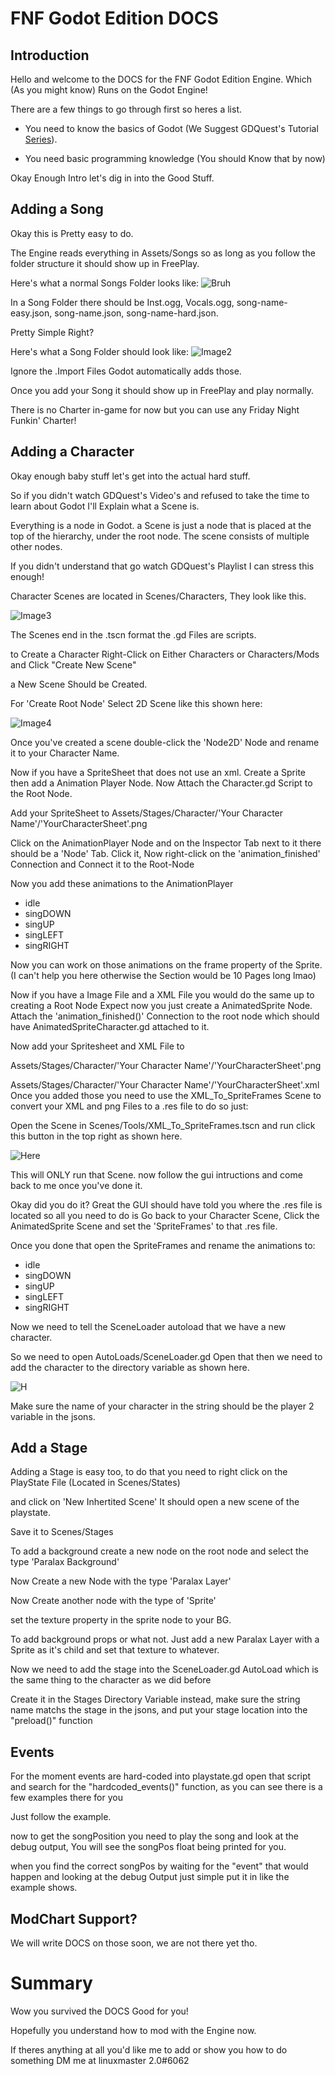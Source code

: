 # FNF Godot Edition DOCS

## Introduction
Hello and welcome to the DOCS for the FNF Godot Edition Engine. Which (As you might know) Runs on the Godot Engine!

There are a few things to go through first so heres a list.
* You need to know the basics of Godot (We Suggest GDQuest's Tutorial [Series](https://www.youtube.com/watch?v=42HKCFf5Lf4&list=PLhqJJNjsQ7KEcm-iYJ2a8UCRN62bTneKa&index=1&t=0s)).

* You need basic programming knowledge (You should Know that by now)

Okay Enough Intro let's dig in into the Good Stuff.

## Adding a Song
Okay this is Pretty easy to do.

The Engine reads everything in Assets/Songs so as long as you follow the folder structure it should show up in FreePlay.

Here's what a normal Songs Folder looks like: ![Bruh](Image1.png)

In a Song Folder there should be Inst.ogg, Vocals.ogg, song-name-easy.json, song-name.json, song-name-hard.json.

Pretty Simple Right?

Here's what a Song Folder should look like: ![Image2](Image2.png)

Ignore the .Import Files Godot automatically adds those.

Once you add your Song it should show up in FreePlay and play normally.

There is no Charter in-game for now but you can use any Friday Night Funkin' Charter!

## Adding a Character

Okay enough baby stuff let's get into the actual hard stuff.

So if you didn't watch GDQuest's Video's and refused to take the time to learn about Godot I'll Explain what a Scene is.

Everything is a node in Godot. a Scene is just a node that is placed at the top of the hierarchy, under the root node. The scene consists of multiple other nodes.

If you didn't understand that go watch GDQuest's Playlist I can stress this enough!

Character Scenes are located in Scenes/Characters, They look like this.

![Image3](Image3.png)

The Scenes end in the .tscn format the .gd Files are scripts.

to Create a Character Right-Click on Either Characters or Characters/Mods and Click "Create New Scene"

a New Scene Should be Created.

For 'Create Root Node' Select 2D Scene like this shown here:

![Image4](Image4.png)

Once you've created a scene double-click the 'Node2D' Node and rename it to your Character Name.

Now if you have a SpriteSheet that does not use an xml.
Create a Sprite then add a Animation Player Node. Now Attach the Character.gd Script to the Root Node.

Add your SpriteSheet to Assets/Stages/Character/'Your Character Name'/'YourCharacterSheet'.png

Click on the AnimationPlayer Node and on the Inspector Tab next to it there should be a 'Node' Tab. Click it, Now right-click on the 'animation_finished' Connection and Connect it to the Root-Node

Now you add these animations to the AnimationPlayer

* idle
* singDOWN
* singUP
* singLEFT
* singRIGHT

Now you can work on those animations on the frame property of the Sprite. (I can't help you here otherwise the Section would be 10 Pages long lmao)

Now if you have a Image File and a XML File you would do the same up to creating a Root Node Expect now you just create a AnimatedSprite Node. Attach the 'animation_finished()' Connection to the root node which should have AnimatedSpriteCharacter.gd attached to it.

Now add your Spritesheet and XML File to 

Assets/Stages/Character/'Your Character Name'/'YourCharacterSheet'.png

Assets/Stages/Character/'Your Character Name'/'YourCharacterSheet'.xml
Once you added those you need to use the XML_To_SpriteFrames Scene to convert your XML and png Files to a .res file to do so just:

Open the Scene in Scenes/Tools/XML_To_SpriteFrames.tscn and run click this button in the top right as shown here. 

![Here](Image5.png)

This will ONLY run that Scene. now follow the gui intructions and come back to me once you've done it.

Okay did you do it? Great the GUI should have told you where the .res file is located so all you need to do is Go back to your Character Scene, Click the AnimatedSprite Scene and set the 'SpriteFrames' to that .res file.

Once you done that open the SpriteFrames and rename the animations to:
* idle
* singDOWN
* singUP
* singLEFT
* singRIGHT

Now we need to tell the SceneLoader autoload that we have a new character.

So we need to open AutoLoads/SceneLoader.gd
Open that then we need to add the character to the directory variable as shown here.

![H](Image6.png)

Make sure the name of your character in the string should be the player 2 variable in the jsons.

## Add a Stage

Adding a Stage is easy too, to do that you need to right click on the PlayState File (Located in Scenes/States)

and click on 'New Inhertited Scene'
It should open a new scene of the playstate.

Save it to Scenes/Stages

To add a background create a new node on the root node and select the type 'Paralax Background'

Now Create a new Node with the type 'Paralax Layer'

Now Create another node with the type of 'Sprite'

set the texture property in the sprite node to your BG.

To add background props or what not. Just add a new Paralax Layer with a Sprite as it's child and set that texture to whatever.

Now we need to add the stage into the SceneLoader.gd AutoLoad which is the same thing to the character as we did before

Create it in the Stages Directory Variable instead, make sure the string name matchs the stage in the jsons, and put your stage location into the "preload()" function

## Events

For the moment events are hard-coded into playstate.gd
open that script and search for the "hardcoded_events()" function, as you can see there is a few examples there for you

Just follow the example.

now to get the songPosition you need to play the song and look at the debug output, You will see the songPos float being printed for you.

when you find the correct songPos by waiting for the "event" that would happen and looking at the debug Output just simple put it in like the example shows.

## ModChart Support?

We will write DOCS on those soon, we are not there yet tho.

# Summary

Wow you survived the DOCS Good for you!

Hopefully you understand how to mod with the Engine now.

If theres anything at all you'd like me to add or show you how to do something DM me at linuxmaster 2.0#6062

